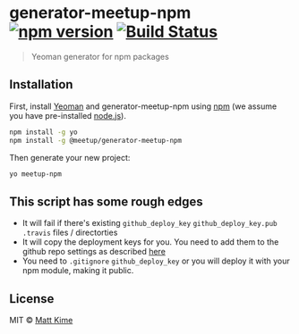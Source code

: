 # generator-meetup-npm [![npm version](https://badge.fury.io/js/%40meetup%2Fgenerator-meetup-npm.svg)](https://badge.fury.io/js/%40meetup%2Fgenerator-meetup-npm.svg) [![Build Status](https://travis-ci.org/meetup/generator-meetup-npm.svg?branch=master)](https://travis-ci.org/meetup/generator-meetup-npm)
> Yeoman generator for npm packages

## Installation

First, install [Yeoman](http://yeoman.io) and generator-meetup-npm using [npm](https://www.npmjs.com/) (we assume you have pre-installed [node.js](https://nodejs.org/)).

```bash
npm install -g yo
npm install -g @meetup/generator-meetup-npm
```

Then generate your new project:

```bash
yo meetup-npm
```

## This script has some rough edges

 * It will fail if there's existing `github_deploy_key` `github_deploy_key.pub` `.travis` files / directorties
 * It will copy the deployment keys for you. You need to add them to the github repo settings as described [here](https://github.com/alrra/travis-scripts/blob/master/doc/github-deploy-keys.md)
 * You need to `.gitignore` `github_deploy_key` or you will deploy it with your npm module, making it public.

## License

MIT © [Matt Kime]()


[npm-image]: https://badge.fury.io/js/generator-meetup-npm.svg
[npm-url]: https://npmjs.org/package/generator-meetup-npm
[travis-image]: https://travis-ci.org/mattkime/generator-meetup-npm.svg?branch=master
[travis-url]: https://travis-ci.org/mattkime/generator-meetup-npm
[daviddm-image]: https://david-dm.org/mattkime/generator-meetup-npm.svg?theme=shields.io
[daviddm-url]: https://david-dm.org/mattkime/generator-meetup-npm
